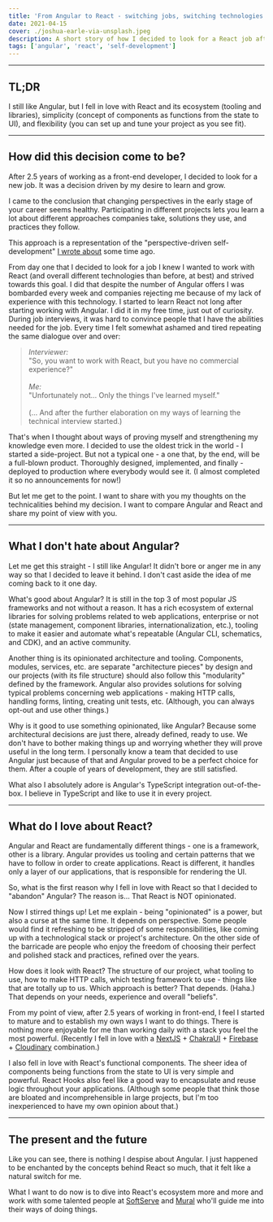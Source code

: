 ```yaml
---
title: 'From Angular to React - switching jobs, switching technologies'
date: 2021-04-15
cover: ./joshua-earle-via-unsplash.jpeg
description: A short story of how I decided to look for a React job after working with Angular, plus a technical reasoning behind the decision.
tags: ['angular', 'react', 'self-development']
---
```


---

## TL;DR

I still like Angular, but I fell in love with React and its ecosystem (tooling and libraries), simplicity (concept of components as functions from the state to UI), and flexibility (you can set up and tune your project as you see fit).

---

## How did this decision come to be?

After 2.5 years of working as a front-end developer, I decided to look for a new job. It was a decision driven by my desire to learn and grow.

I came to the conclusion that changing perspectives in the early stage of your career seems healthy. 
Participating in different projects lets you learn a lot about different approaches companies take, solutions they use, and practices they follow.

This approach is a representation of the "perspective-driven self-development" [I wrote about](https://kajetan.dev/2020/perspective-driven-self-development/) 
some time ago.

From day one that I decided to look for a job I knew I wanted to work with React (and overall different technologies than before, at best) and strived towards this goal. I did that despite the number of Angular offers I was bombarded every week and companies rejecting me because of my lack of experience with this technology.
I started to learn React not long after starting working with Angular. I did it in my free time, just out of curiosity. During job interviews, it was hard to convince people that I have the abilities needed for the job. Every time I felt somewhat ashamed and tired repeating the same dialogue over and over:

> _Interviewer:_<br/> "So, you want to work with React, but you have no commercial experience?"<br/><br/>
> _Me:_<br/> "Unfortunately not... Only the things I've learned myself."<br/><br/>
> (... And after the further elaboration on my ways of learning the technical interview started.)

That's when I thought about ways of proving myself and strengthening my knowledge even more. I decided to use the oldest trick in the world - I started a side-project. But not a typical one - a one that, by the end, will be a full-blown product. Thoroughly designed, implemented, and finally - deployed to production where everybody would see it. (I almost completed it so no announcements for now!)

But let me get to the point. I want to share with you my thoughts on the technicalities behind my decision. I want to compare Angular and React and share my point of view with you.

---

## What I don't hate about Angular?

Let me get this straight - I still like Angular! It didn't bore or anger me in any way so that I decided to leave it behind. I don't cast aside the idea of me coming back to it one day.

What's good about Angular? It is still in the top 3 of most popular JS frameworks and not without a reason. It has a rich ecosystem of external libraries for solving problems related to web applications, enterprise or not (state management, component libraries, internationalization, etc.), tooling to make it easier and automate what's repeatable (Angular CLI, schematics, and CDK), and an active community.

Another thing is its opinionated architecture and tooling. Components, modules, services, etc. are separate "architecture pieces" by design and our projects (with its file structure) should also follow this "modularity" defined by the framework. Angular also provides solutions for solving typical problems concerning web applications - making HTTP calls, handling forms, linting, creating unit tests, etc. (Although, you can always opt-out and use other things.)

Why is it good to use something opinionated, like Angular? Because some architectural decisions are just there, already defined, ready to use. We don't have to bother making things up and worrying whether they will prove useful in the long term. I personally know a team that decided to use Angular just because of that and Angular proved to be a perfect choice for them. After a couple of years of development, they are still satisfied.

What also I absolutely adore is Angular's TypeScript integration out-of-the-box. I believe in TypeScript and like to 
use it in every project. 

---

## What do I love about React?

Angular and React are fundamentally different things - one is a framework, other is a library.  Angular provides us tooling and certain patterns that we have to follow in order to create applications. React is different, it handles only a layer of our applications, that is responsible for rendering the UI.

So, what is the first reason why I fell in love with React so that I decided to "abandon" Angular? The reason is... That React is NOT opinionated.

Now I stirred things up! Let me explain - being "opinionated" is a power, but also a curse at the same time. It depends on perspective. Some people would find it refreshing to be stripped of some responsibilities, like coming up with a technological stack or project's architecture. On the other side of the barricade are people who enjoy the freedom of choosing their perfect and polished stack and practices, refined over the years.

How does it look with React? The structure of our project, what tooling to use, how to make HTTP calls, which testing framework to use - things like that are totally up to us. Which approach is better? That depends. (Haha.) That depends on your needs, experience and overall "beliefs".

From my point of view, after 2.5 years of working in front-end, I feel I started to mature and to establish my own ways I want to do things. There is nothing more enjoyable for me than working daily with a stack you feel the most powerful. (Recently I fell in love with a 
[NextJS](https://nextjs.org/) + [ChakraUI](https://chakra-ui.com/) + 
[Firebase](https://firebase.google.com/?hl=pl) + [Cloudinary](https://cloudinary.com/) combination.)

I also fell in love with React's functional components. The sheer idea of components being functions from the state to UI is very simple and powerful. React Hooks also feel like a good way to encapsulate and reuse logic throughout your applications. (Although some people that think those are bloated and incomprehensible in large projects, but I'm too inexperienced to have my own opinion about that.)

---

## The present and the future

Like you can see, there is nothing I despise about Angular. I just happened to be enchanted by the concepts behind React so much, that it felt like a natural switch for me.

What I want to do now is to dive into React's ecosystem more and more and work with some talented people at [SoftServe](https://www.softserveinc.com/en-us) and [Mural](https://www.mural.co/) who'll guide me into their ways of doing things.